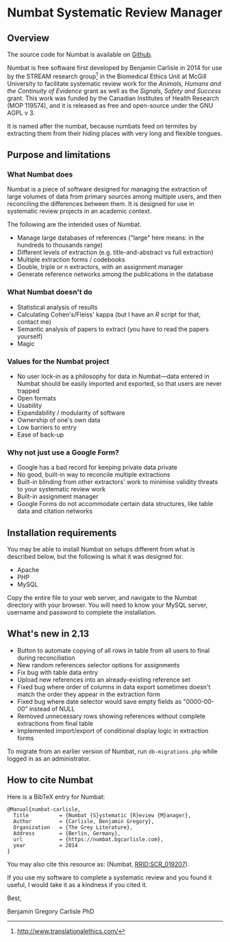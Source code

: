 # Numbat Systematic Review Manager

## Overview

The source code for Numbat is available on [Github](https://github.com/bgcarlisle/Numbat "Numbat Github").

Numbat is free software first developed by Benjamin Carlisle in 2014 for use by the STREAM research group[^1] in the Biomedical Ethics Unit at McGill University to facilitate systematic review work for the *Animals, Humans and the Continuity of Evidence* grant as well as the *Signals, Safety and Success* grant. This work was funded by the Canadian Institutes of Health Research (MOP 119574), and it is released as free and open-source under the GNU AGPL v 3.

It is named after the numbat, because numbats feed on termites by extracting them from their hiding places with very long and flexible tongues.

[^1]: <http://www.translationalethics.com/>

## Purpose and limitations

### What Numbat does

Numbat is a piece of software designed for managing the extraction of large volumes of data from primary sources among multiple users, and then reconciling the differences between them. It is designed for use in systematic review projects in an academic context.

The following are the intended uses of Numbat.

* Manage large databases of references ("large" here means: in the hundreds to thousands range)
* Different levels of extraction (e.g. title-and-abstract vs full extraction)
* Multiple extraction forms / codebooks
* Double, triple or n extractors, with an assignment manager
* Generate reference networks among the publications in the database

### What Numbat doesn't do

* Statistical analysis of results
* Calculating Cohen's/Fleiss' kappa (but I have an *R* script for that, contact me)
* Semantic analysis of papers to extract (you have to read the papers yourself)
* Magic

### Values for the Numbat project

* No user lock-in as a philosophy for data in Numbat—data entered in Numbat should be easily imported and exported, so that users are never trapped
* Open formats
* Usability
* Expandability / modularity of software
* Ownership of one's own data
* Low barriers to entry
* Ease of back-up

### Why not just use a Google Form?

* Google has a bad record for keeping private data private
* No good, built-in way to reconcile multiple extractions
* Built-in blinding from other extractors' work to minimise validity threats to your systematic review work
* Built-in assignment manager
* Google Forms do not accommodate certain data structures, like table data and citation networks

## Installation requirements

You may be able to install Numbat on setups different from what is described below, but the following is what it was designed for.

* Apache
* PHP
* MySQL

Copy the entire file to your web server, and navigate to the Numbat directory with your browser. You will need to know your MySQL server, username and password to complete the installation.

## What's new in 2.13

* Button to automate copying of all rows in table from all users to final during reconciliation
* New random references selector options for assignments
* Fix bug with table data entry
* Upload new references into an already-existing reference set
* Fixed bug where order of columns in data export sometimes doesn't match the order they appear in the extraction form
* Fixed bug where date selector would save empty fields as "0000-00-00" instead of NULL
* Removed unnecessary rows showing references without complete extractions from final table
* Implemented import/export of conditional display logic in extraction forms

To migrate from an earlier version of Numbat, run `db-migrations.php` while logged in as an administrator.

## How to cite Numbat

Here is a BibTeX entry for Numbat:

```
@Manual{numbat-carlisle,
  Title          = {Numbat {S}ystematic {R}eview {M}anager},
  Author         = {Carlisle, Benjamin Gregory},
  Organization   = {The Grey Literature},
  Address        = {Berlin, Germany},
  url            = {https://numbat.bgcarlisle.com},
  year           = 2014
}
```

You may also cite this resource as: (Numbat, [RRID:SCR_019207](https://scicrunch.org/scicrunch/Resources/record/nlx_144509-1/SCR_019207/resolver "RRID:SCR_019207")).

If you use my software to complete a systematic review and you found it useful, I would take it as a kindness if you cited it. 

Best,

Benjamin Gregory Carlisle PhD
